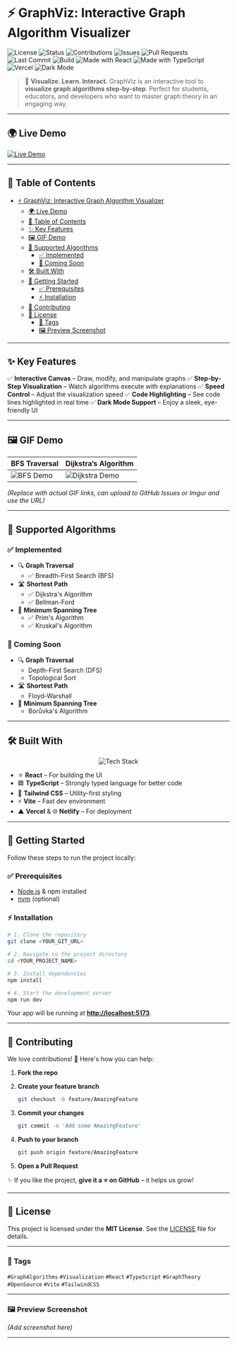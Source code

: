 # ⚡ GraphViz: Interactive Graph Algorithm Visualizer

![License](https://img.shields.io/badge/License-MIT-blue.svg)
![Status](https://img.shields.io/badge/Status-Active-brightgreen.svg)
![Contributions](https://img.shields.io/badge/Contributions-Welcome-orange.svg)
![Issues](https://img.shields.io/github/issues/<YOUR_USERNAME>/<YOUR_REPO>.svg)
![Pull Requests](https://img.shields.io/github/issues-pr/<YOUR_USERNAME>/<YOUR_REPO>.svg)
![Last Commit](https://img.shields.io/github/last-commit/<YOUR_USERNAME>/<YOUR_REPO>.svg)
![Build](https://github.com/omarsolieman/vision-graph-lab/actions/workflows/ci.yml/badge.svg)
![Made with React](https://img.shields.io/badge/Made%20with-React-61DAFB?logo=react\&logoColor=white)
![Made with TypeScript](https://img.shields.io/badge/Made%20with-TypeScript-007ACC?logo=typescript\&logoColor=white)
![Vercel](https://img.shields.io/badge/Deployed%20on-Vercel-black?logo=vercel)
![Dark Mode](https://img.shields.io/badge/UI-Dark%20Mode-1E1E1E?style=flat\&logo=darkreader\&logoColor=white)

> 🎨 **Visualize. Learn. Interact.**
> GraphViz is an interactive tool to **visualize graph algorithms step-by-step**. Perfect for students, educators, and developers who want to master graph theory in an engaging way.

---

## 🌍 Live Demo

[![Live Demo](https://img.shields.io/badge/Live%20Demo-Click%20Here-brightgreen?style=for-the-badge\&logo=vercel)]([https://vision-graph-lab.vercel.app/])

---

## 📑 Table of Contents

- [⚡ GraphViz: Interactive Graph Algorithm Visualizer](#-graphviz-interactive-graph-algorithm-visualizer)
  - [🌍 Live Demo](#-live-demo)
  - [📑 Table of Contents](#-table-of-contents)
  - [✨ Key Features](#-key-features)
  - [🖼️ GIF Demo](#️-gif-demo)
  - [🧠 Supported Algorithms](#-supported-algorithms)
    - [✅ Implemented](#-implemented)
    - [🚧 Coming Soon](#-coming-soon)
  - [🛠 Built With](#-built-with)
  - [🚀 Getting Started](#-getting-started)
    - [✅ Prerequisites](#-prerequisites)
    - [⚡ Installation](#-installation)
  - [🤝 Contributing](#-contributing)
  - [📜 License](#-license)
    - [📌 Tags](#-tags)
    - [🖼️ Preview Screenshot](#️-preview-screenshot)

---

## ✨ Key Features

✅ **Interactive Canvas** – Draw, modify, and manipulate graphs
✅ **Step-by-Step Visualization** – Watch algorithms execute with explanations
✅ **Speed Control** – Adjust the visualization speed
✅ **Code Highlighting** – See code lines highlighted in real time
✅ **Dark Mode Support** – Enjoy a sleek, eye-friendly UI

---

## 🖼️ GIF Demo

| BFS Traversal                                  | Dijkstra’s Algorithm                                     |
| ---------------------------------------------- | -------------------------------------------------------- |
| ![BFS Demo](https://your-gif-link.com/bfs.gif) | ![Dijkstra Demo](https://your-gif-link.com/dijkstra.gif) |

*(Replace with actual GIF links, can upload to GitHub Issues or Imgur and use the URL)*

---

## 🧠 Supported Algorithms


### ✅ Implemented

* 🔍 **Graph Traversal**
  * ✅ Breadth-First Search (BFS)
* 🛣 **Shortest Path**
  * ✅ Dijkstra's Algorithm
  * ✅ Bellman-Ford
* 🌲 **Minimum Spanning Tree**
  * ✅ Prim's Algorithm
  * ✅ Kruskal's Algorithm

### 🚧 Coming Soon

* 🔍 **Graph Traversal**
  * Depth-First Search (DFS)
  * Topological Sort
* 🛣 **Shortest Path**
  * Floyd-Warshall
* 🌲 **Minimum Spanning Tree**
  * Borůvka's Algorithm

---

## 🛠 Built With

<p align="center">
  <img src="https://skillicons.dev/icons?i=react,typescript,tailwind,vite,vercel,netlify" alt="Tech Stack" />
</p>  

* ⚛ **React** – For building the UI
* 🟦 **TypeScript** – Strongly typed language for better code
* 🎨 **Tailwind CSS** – Utility-first styling
* ⚡ **Vite** – Fast dev environment
* ▲ **Vercel** & 🌐 **Netlify** – For deployment

---

## 🚀 Getting Started

Follow these steps to run the project locally:

### ✅ Prerequisites

* [Node.js](https://nodejs.org/) & npm installed
* [nvm](https://github.com/nvm-sh/nvm#installing-and-updating) (optional)

### ⚡ Installation

```bash
# 1. Clone the repository
git clone <YOUR_GIT_URL>

# 2. Navigate to the project directory
cd <YOUR_PROJECT_NAME>

# 3. Install dependencies
npm install

# 4. Start the development server
npm run dev
```

Your app will be running at **[http://localhost:5173](http://localhost:5173)**.

---

## 🤝 Contributing

We love contributions! 💖 Here's how you can help:

1. **Fork the repo**
2. **Create your feature branch**

   ```bash
   git checkout -b feature/AmazingFeature
   ```
3. **Commit your changes**

   ```bash
   git commit -m 'Add some AmazingFeature'
   ```
4. **Push to your branch**

   ```bash
   git push origin feature/AmazingFeature
   ```
5. **Open a Pull Request**

✨ If you like the project, **give it a ⭐ on GitHub** – it helps us grow!

---

## 📜 License

This project is licensed under the **MIT License**. See the [LICENSE](./LICENSE) file for details.

---

### 📌 Tags

`#GraphAlgorithms` `#Visualization` `#React` `#TypeScript` `#GraphTheory` `#OpenSource` `#Vite` `#TailwindCSS`

---

### 🖼️ Preview Screenshot

*(Add screenshot here)*

---
